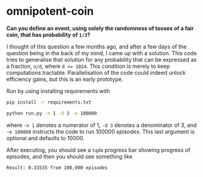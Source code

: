 # omnipotent-coin

__Can you define an event, using solely the randomness of tosses of a fair coin, that has probability of `1/3`?__

I thought of this question a few months ago, and after a few days of the question being in the back of my mind, I came up with a solution. This code tries to generalise that solution for any probability that can be expressed as a fraction, `n/d`, where `d <= 1024`. This condition is merely to keep computations tractable. Parallelisation of the code could indeed unlock efficiency gains, but this is an early prototype.

Run by using installing requirements with
```bash
pip install -r requirements.txt
```
```bash
python run.py -n 1 -d 3 -e 100000
```
where `-n 1` denotes a numerator of 1, `-d 3` denotes a denominator of 3, and `-e 100000` instructs the code to run 100000 _episodes_. This last argument is optional and defaults to 10000.

After executing, you should see a `tqdm` progress bar showing progress of episodes, and then you should see something like
```
Result: 0.33535 from 100,000 episodes
```
